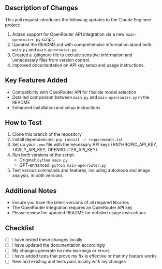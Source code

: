 ## Description of Changes

This pull request introduces the following updates to the Claude Engineer project:

1. Added support for OpenRouter API integration via a new `main-openrouter.py` script.
2. Updated the README.md with comprehensive information about both `main.py` and `main-openrouter.py`.
3. Created a .gitignore file to exclude sensitive information and unnecessary files from version control.
4. Improved documentation on API key setup and usage instructions.

## Key Features Added

- Compatibility with OpenRouter API for flexible model selection
- Detailed comparison between `main.py` and `main-openrouter.py` in the README
- Enhanced installation and setup instructions

## How to Test

1. Clone this branch of the repository
2. Install dependencies: `pip install -r requirements.txt`
3. Set up your `.env` file with the necessary API keys (ANTHROPIC_API_KEY, TAVILY_API_KEY, OPENROUTER_API_KEY)
4. Run both versions of the script:
   - Original: `python main.py`
   - GPT-enhanced: `python main-openrouter.py`
5. Test various commands and features, including automode and image analysis, in both versions

## Additional Notes

- Ensure you have the latest versions of all required libraries
- The OpenRouter integration requires an OpenRouter API key
- Please review the updated README for detailed usage instructions

## Checklist

- [ ] I have tested these changes locally
- [ ] I have updated the documentation accordingly
- [ ] My changes generate no new warnings or errors
- [ ] I have added tests that prove my fix is effective or that my feature works
- [ ] New and existing unit tests pass locally with my changes